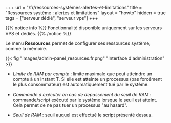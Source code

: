 +++
url = "/fr/ressources-systèmes-alertes-et-limitations"
title = "Ressources système : alertes et limitations"
layout = "howto"
hidden = true
tags = ["serveur dédié", "serveur vps"]
+++

{{% notice info %}}
Fonctionnalité disponible uniquement sur les serveurs VPS et dédiés.
{{% /notice %}}



Le menu **Ressources** permet de configurer ses ressources système, comme la mémoire.

{{< fig "images/admin-panel_resources.fr.png" "Interface d'administration" >}}

- *Limite de RAM par compte* : limite maximale que peut atteindre un compte à un instant T. Si elle est atteinte un processus (pas forcément le plus consommateur) est automatiquement tué par le système.

- *Commande à exécuter en cas de dépassement du seuil de RAM* : commande/script exécuté par le système lorsque le seuil est atteint. Cela permet de ne pas tuer un processus "au hasard".

- *Seuil de RAM* : seuil auquel est effectué le script présenté dessus.
